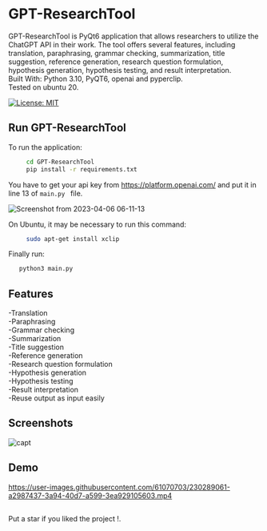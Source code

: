 # GPT-ResearchTool
GPT-ResearchTool is PyQt6 application that allows researchers to utilize the ChatGPT API in their work. The tool offers several features, including translation, paraphrasing, grammar checking, summarization, title suggestion, reference generation, research question formulation, hypothesis generation, hypothesis testing, and result interpretation.<br>
Built With: Python 3.10, PyQT6, openai and pyperclip.<br>
Tested on ubuntu 20.

[![License: MIT](https://img.shields.io/badge/License-MIT-yellow.svg)](https://opensource.org/licenses/MIT)

## Run GPT-ResearchTool

To run the application:

```bash
     cd GPT-ResearchTool
     pip install -r requirements.txt
```
You have to get your api key from https://platform.openai.com/ and put it in line 13 of ```main.py ``` file. <br>


![Screenshot from 2023-04-06 06-11-13](https://user-images.githubusercontent.com/61070703/230286900-e37a750e-c562-4066-a47f-4ed7ce94fcb0.png)


On Ubuntu, it may be necessary to run this command:

```bash
     sudo apt-get install xclip
```
Finally run:

```bash
   python3 main.py
```


## Features

-Translation <br>
-Paraphrasing <br>
-Grammar checking <br>
-Summarization <br>
-Title suggestion <br>
-Reference generation <br>
-Research question formulation <br>
-Hypothesis generation <br>
-Hypothesis testing <br>
-Result interpretation <br>
-Reuse output as input easily

## Screenshots


![capt](https://user-images.githubusercontent.com/61070703/230286551-1fe177f7-058e-4906-8101-c5fedb8f6553.png)

## Demo

https://user-images.githubusercontent.com/61070703/230289061-a2987437-3a94-40d7-a599-3ea929105603.mp4




##

Put a star if you liked the project !.

